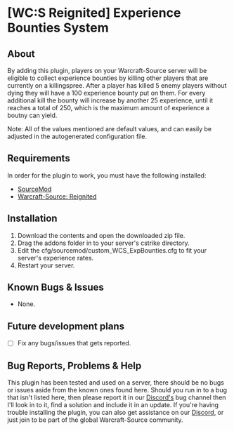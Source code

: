 # [WC:S Reignited] Experience Bounties System

## About
By adding this plugin, players on your Warcraft-Source server will be eligible to collect experience bounties by killing other players that are currently on a killingspree.
After a player has killed 5 enemy players without dying they will have a 100 experience bounty put on them. For every additional kill the bounty will increase by another 25 experience, until it reaches a total of 250, which is the maximum amount of experience a boutny can yield.

Note: 
All of the values mentioned are default values, and can easily be adjusted in the autogenerated configuration file.



## Requirements
In order for the plugin to work, you must have the following installed:
- [SourceMod](https://www.sourcemod.net/downloads.php?branch=stable) 
- [Warcraft-Source: Reignited](https://github.com/ThaPwned/WCS)


## Installation
1) Download the contents and open the downloaded zip file.
2) Drag the addons folder in to your server's cstrike directory.
3) Edit the cfg/sourcemod/custom_WCS_ExpBounties.cfg to fit your server's experience rates.
4) Restart your server.


## Known Bugs & Issues
- None.


## Future development plans
- [ ] Fix any bugs/issues that gets reported.


## Bug Reports, Problems & Help
This plugin has been tested and used on a server, there should be no bugs or issues aside from the known ones found here.
Should you run in to a bug that isn't listed here, then please report it in our [Discord's](https://discord.gg/zYASbKz) bug channel then I'll look in to it, find a solution and include it in an update.
If you're having trouble installing the plugin, you can also get assistance on our [Discord](https://discord.gg/zYASbKz), or just join to be part of the global Warcraft-Source community.
